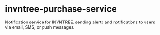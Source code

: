 # invntree-purchase-service
Notification service for INVNTREE, sending alerts and notifications to users via email, SMS, or push messages.
